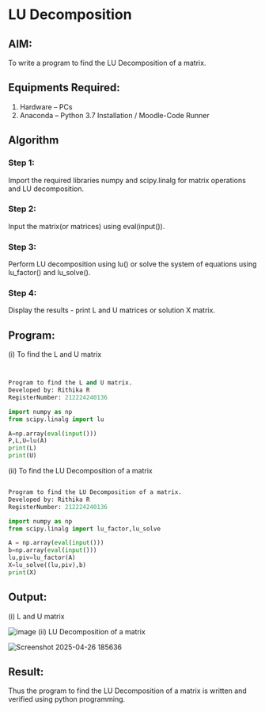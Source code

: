 # LU Decomposition 

## AIM:
To write a program to find the LU Decomposition of a matrix.

## Equipments Required:
1. Hardware – PCs
2. Anaconda – Python 3.7 Installation / Moodle-Code Runner

## Algorithm
### Step 1:  
Import the required libraries numpy and scipy.linalg for matrix operations and LU decomposition.

### Step 2:  
Input the matrix(or matrices) using eval(input()).  

### Step 3:  
Perform LU decomposition using lu() or solve the system of equations using lu_factor() and lu_solve().  

### Step 4:  
Display the results - print L and U matrices or solution X matrix.  
 

## Program:
(i) To find the L and U matrix
``` python


Program to find the L and U matrix.
Developed by: Rithika R
RegisterNumber: 212224240136

import numpy as np
from scipy.linalg import lu

A=np.array(eval(input()))
P,L,U=lu(A)
print(L)
print(U)

```

(ii) To find the LU Decomposition of a matrix

```python

Program to find the LU Decomposition of a matrix.
Developed by: Rithika R
RegisterNumber: 212224240136

import numpy as np
from scipy.linalg import lu_factor,lu_solve

A = np.array(eval(input()))
b=np.array(eval(input()))
lu,piv=lu_factor(A)
X=lu_solve((lu,piv),b)
print(X)


```


## Output:
(i) L and U matrix

![image](https://github.com/user-attachments/assets/6d159b72-3904-4f5c-80b8-5bdce0b3fb8d)
(ii) LU Decomposition of a matrix

![Screenshot 2025-04-26 185636](https://github.com/user-attachments/assets/55e9be43-2990-476b-8f8a-e1d876a002cf)



## Result:
Thus the program to find the LU Decomposition of a matrix is written and verified using python programming.

